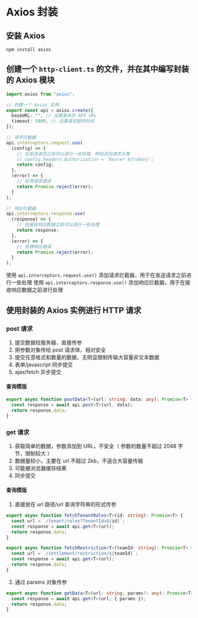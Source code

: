 # Axios 封装

## 安装 Axios

```
npm install axios
```

## 创建一个 `http-client.ts` 的文件，并在其中编写封装的 Axios 模块

```ts
import axios from "axios";

// 创建一个 Axios 实例
export const api = axios.create({
  baseURL: "", // 设置基本的 API URL
  timeout: 5000, // 设置请求超时时间
});

// 请求拦截器
api.interceptors.request.use(
  (config) => {
    // 在发送请求之前可以进行一些处理，例如添加请求头等
    // config.headers.Authorization = `Bearer ${token}`;
    return config;
  },
  (error) => {
    // 处理请求错误
    return Promise.reject(error);
  }
);

// 响应拦截器
api.interceptors.response.use(
  (response) => {
    // 在接收响应数据之前可以进行一些处理
    return response;
  },
  (error) => {
    // 处理响应错误
    return Promise.reject(error);
  }
);
```

使用 `api.interceptors.request.use()` 添加请求拦截器，用于在发送请求之前进行一些处理
使用 `api.interceptors.response.use()` 添加响应拦截器，用于在接收响应数据之前进行处理

## 使用封装的 Axios 实例进行 HTTP 请求

### post 请求

1. 提交数据给服务器，直接传参
2. 把参数对象传给 post 请求体，相对安全
3. 提交任意格式和数量的数据，无明显限制传输大容量非文本数据
4. 表单/javascript 同步提交
5. ajax/fetch 异步提交

#### 查询模版

```ts
export async function postData<T>(url: string, data: any): Promise<T> {
  const response = await api.post<T>(url, data);
  return response.data;
}
```

### get 请求

1. 获取简单的数据，参数添加到 URL，不安全（ 参数的数量不超过 2048 字节，限制较大 ）
2. 数据量较小，主要在 url 不超过 2kb，不适合大容量传输
3. 可能被浏览器缓存结果
4. 同步提交

#### 查询模版

1. 直接放在 url 路径/url 查询字符串的形式传参

```ts
export async function fetchTenantRoles<T>(id: string): Promise<T> {
  const url = `/tenant/roles?TenantId=${id}`;
  const response = await api.get<T>(url);
  return response.data;
}
```

```ts
export async function fetchRestriction<T>(teamId: string): Promise<T> {
  const url = `/settlement/restriction/${teamId}`;
  const response = await api.get<T>(url);
  return response.data;
}
```

2. 通过 params 对象传参

```ts
export async function getData<T>(url: string, params?: any): Promise<T> {
  const response = await api.get<T>(url, { params });
  return response.data;
}
```
